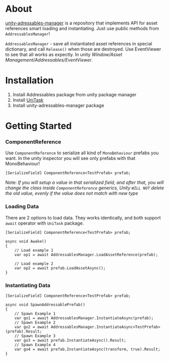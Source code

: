 # About

[unity-adressables-manager](https://github.com/Kris-Daniel/unity-adressables-manager) is a repository that implements API for asset references smart loading and instantiating. Just use public methods from `AddressablesManager`!

`AddressablesManager` - save all instantiated asset references in special dictionary, and call `Release()` when those are destroyed.
Use EventViewer to see that all works as expectly. In unity _Window/Asset Management/Addressables/EventViewer_.

# Installation
1. Install Addressables package from unity package manager
2. Install [UniTask](https://github.com/Cysharp/UniTask)
3. Install unity-adressables-manager package

# Getting Started
### ComponentReference

Use `ComponentReference` to serialize all kind of `MonoBehaviour` prefabs you want. In the unity inspector you will see only prefabs with that MonoBehaviour!

```
[SerializeField] ComponentReference<TestPrefab> prefab;
```

Note: _If you will setup a value in that serialized field, and after that, you will change the class inside `ComponentReference` generics, Unity `WILL NOT` delete the old value, evenly if the value does not match with new type_

### Loading Data

There are 2 options to load data. They works identically, and both support `await` operator with `UniTask` package.

```
[SerializeField] ComponentReference<TestPrefab> prefab;

async void Awake()
{
	// Load example 1  
	var op1 = await AddressablesManager.LoadAssetReference(prefab);  
	  
	// Load example 2  
	var op2 = await prefab.LoadAssetAsync();
}
```


### Instantiating Data

```
[SerializeField] ComponentReference<TestPrefab> prefab;

async void SpawnAddressablePrefab()
{
	// Spawn Example 1  
	var go1 = await AddressablesManager.InstantiateAsync(prefab);  
	// Spawn Example 2  
	var go2 = await AddressablesManager.InstantiateAsync<TestPrefab>(prefab).Result;  
	// Spawn Example 3  
	var go3 = await prefab.InstantiateAsync().Result;  
	// Spawn Example 4  
	var go4 = await prefab.InstantiateAsync(transform, true).Result;  
}
```

